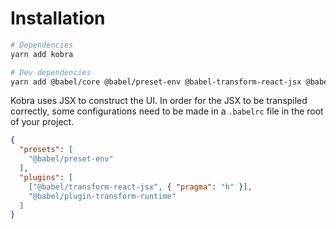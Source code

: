 # Installation

```bash
# Dependencies
yarn add kobra

# Dev dependencies
yarn add @babel/core @babel/preset-env @babel-transform-react-jsx @babel/plugin-transform-runtime --dev
```

Kobra uses JSX to construct the UI. In order for the JSX to be transpiled correctly, some configurations need to be made in a `.babelrc` file in the root of your project.

```json
{
  "presets": [
    "@babel/preset-env"
  ],
  "plugins": [
    ["@babel/transform-react-jsx", { "pragma": "h" }],
    "@babel/plugin-transform-runtime"
  ]
}
```
